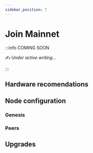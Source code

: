```yaml
---
sidebar_position: 7
---
```


# Join Mainnet

:::info COMING SOON

✍️ _Under active writing..._

:::

## Hardware recomendations

## Node configuration

### Genesis

### Peers

## Upgrades
